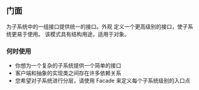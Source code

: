 ## 门面

为子系统中的一组接口提供统一的接口。外观
定义一个更高级别的接口，使子系统更易于使用。
该模式具有结构用途，适用于对象。

### 何时使用

* 你想为一个复杂的子系统提供一个简单的接口
* 客户端和抽象的实现类之间存在许多依赖关系
* 您希望对子系统进行分层，请使用 Facade 来定义每个子系统级别的入口点
 